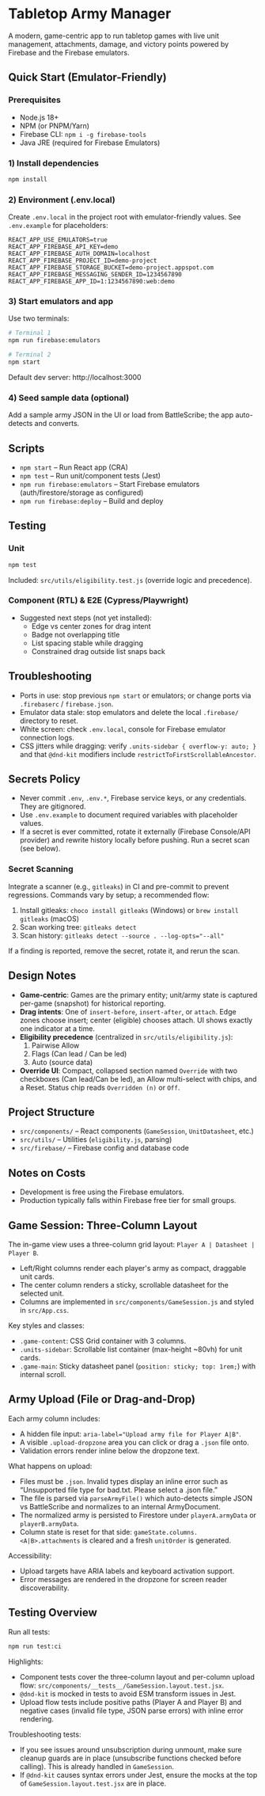 # Tabletop Army Manager

A modern, game-centric app to run tabletop games with live unit management, attachments, damage, and victory points powered by Firebase and the Firebase emulators.

## Quick Start (Emulator-Friendly)

### Prerequisites

- Node.js 18+
- NPM (or PNPM/Yarn)
- Firebase CLI: `npm i -g firebase-tools`
- Java JRE (required for Firebase Emulators)

### 1) Install dependencies

```bash
npm install
```

### 2) Environment (.env.local)

Create `.env.local` in the project root with emulator-friendly values. See `.env.example` for placeholders:

```
REACT_APP_USE_EMULATORS=true
REACT_APP_FIREBASE_API_KEY=demo
REACT_APP_FIREBASE_AUTH_DOMAIN=localhost
REACT_APP_FIREBASE_PROJECT_ID=demo-project
REACT_APP_FIREBASE_STORAGE_BUCKET=demo-project.appspot.com
REACT_APP_FIREBASE_MESSAGING_SENDER_ID=1234567890
REACT_APP_FIREBASE_APP_ID=1:1234567890:web:demo
```

### 3) Start emulators and app

Use two terminals:

```bash
# Terminal 1
npm run firebase:emulators

# Terminal 2
npm start
```

Default dev server: http://localhost:3000

### 4) Seed sample data (optional)

Add a sample army JSON in the UI or load from BattleScribe; the app auto-detects and converts.

## Scripts

- `npm start` – Run React app (CRA)
- `npm test` – Run unit/component tests (Jest)
- `npm run firebase:emulators` – Start Firebase emulators (auth/firestore/storage as configured)
- `npm run firebase:deploy` – Build and deploy

## Testing

### Unit

```bash
npm test
```

Included: `src/utils/eligibility.test.js` (override logic and precedence).

### Component (RTL) & E2E (Cypress/Playwright)

- Suggested next steps (not yet installed):
  - Edge vs center zones for drag intent
  - Badge not overlapping title
  - List spacing stable while dragging
  - Constrained drag outside list snaps back

## Troubleshooting

- Ports in use: stop previous `npm start` or emulators; or change ports via `.firebaserc` / `firebase.json`.
- Emulator data stale: stop emulators and delete the local `.firebase/` directory to reset.
- White screen: check `.env.local`, console for Firebase emulator connection logs.
- CSS jitters while dragging: verify `.units-sidebar { overflow-y: auto; }` and that `@dnd-kit` modifiers include `restrictToFirstScrollableAncestor`.

## Secrets Policy

- Never commit `.env`, `.env.*`, Firebase service keys, or any credentials. They are gitignored.
- Use `.env.example` to document required variables with placeholder values.
- If a secret is ever committed, rotate it externally (Firebase Console/API provider) and rewrite history locally before pushing. Run a secret scan (see below).

### Secret Scanning

Integrate a scanner (e.g., `gitleaks`) in CI and pre-commit to prevent regressions. Commands vary by setup; a recommended flow:

1. Install gitleaks: `choco install gitleaks` (Windows) or `brew install gitleaks` (macOS)
2. Scan working tree: `gitleaks detect`
3. Scan history: `gitleaks detect --source . --log-opts="--all"`

If a finding is reported, remove the secret, rotate it, and rerun the scan.

## Design Notes

- **Game-centric**: Games are the primary entity; unit/army state is captured per-game (snapshot) for historical reporting.
- **Drag intents**: One of `insert-before`, `insert-after`, or `attach`. Edge zones choose insert; center (eligible) chooses attach. UI shows exactly one indicator at a time.
- **Eligibility precedence** (centralized in `src/utils/eligibility.js`):
  1. Pairwise Allow
  2. Flags (Can lead / Can be led)
  3. Auto (source data)
- **Override UI**: Compact, collapsed section named `Override` with two checkboxes (Can lead/Can be led), an Allow multi-select with chips, and a Reset. Status chip reads `Overridden (n)` or `Off`.

## Project Structure

- `src/components/` – React components (`GameSession`, `UnitDatasheet`, etc.)
- `src/utils/` – Utilities (`eligibility.js`, parsing)
- `src/firebase/` – Firebase config and database code

## Notes on Costs

- Development is free using the Firebase emulators.
- Production typically falls within Firebase free tier for small groups.

## Game Session: Three-Column Layout

The in-game view uses a three-column grid layout: `Player A | Datasheet | Player B`.

- Left/Right columns render each player's army as compact, draggable unit cards.
- The center column renders a sticky, scrollable datasheet for the selected unit.
- Columns are implemented in `src/components/GameSession.js` and styled in `src/App.css`.

Key styles and classes:

- `.game-content`: CSS Grid container with 3 columns.
- `.units-sidebar`: Scrollable list container (max-height ~80vh) for unit cards.
- `.game-main`: Sticky datasheet panel (`position: sticky; top: 1rem;`) with internal scroll.

## Army Upload (File or Drag-and-Drop)

Each army column includes:

- A hidden file input: `aria-label="Upload army file for Player A|B"`.
- A visible `.upload-dropzone` area you can click or drag a `.json` file onto.
- Validation errors render inline below the dropzone text.

What happens on upload:

- Files must be `.json`. Invalid types display an inline error such as “Unsupported file type for bad.txt. Please select a .json file.”
- The file is parsed via `parseArmyFile()` which auto-detects simple JSON vs BattleScribe and normalizes to an internal ArmyDocument.
- The normalized army is persisted to Firestore under `playerA.armyData` or `playerB.armyData`.
- Column state is reset for that side: `gameState.columns.<A|B>.attachments` is cleared and a fresh `unitOrder` is generated.

Accessibility:

- Upload targets have ARIA labels and keyboard activation support.
- Error messages are rendered in the dropzone for screen reader discoverability.

## Testing Overview

Run all tests:

```bash
npm run test:ci
```

Highlights:

- Component tests cover the three-column layout and per-column upload flow: `src/components/__tests__/GameSession.layout.test.jsx`.
- `@dnd-kit` is mocked in tests to avoid ESM transform issues in Jest.
- Upload flow tests include positive paths (Player A and Player B) and negative cases (invalid file type, JSON parse errors) with inline error rendering.

Troubleshooting tests:

- If you see issues around unsubscription during unmount, make sure cleanup guards are in place (unsubscribe functions checked before calling). This is already handled in `GameSession`.
- If `@dnd-kit` causes syntax errors under Jest, ensure the mocks at the top of `GameSession.layout.test.jsx` are in place.

